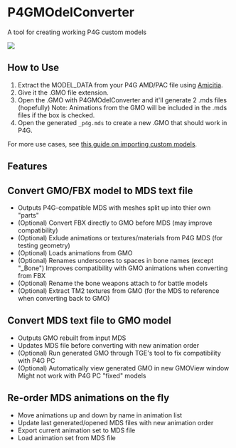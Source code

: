 # P4GMOdelConverter
A tool for creating working P4G custom models

![](https://i.imgur.com/FX2zuV2.png)

## How to Use
1. Extract the MODEL_DATA from your P4G AMD/PAC file using [Amicitia](https://amicitia.github.io/post/amicitia).
2. Give it the .GMO file extension.
3. Open the .GMO with P4GMOdelConverter and it'll generate 2 .mds files (hopefully)
   Note: Animations from the GMO will be included in the .mds files if the box is checked.
4. Open the generated ``_p4g.mds`` to create a new .GMO that should work in P4G.


For more use cases, see [this guide on importing custom models](https://shrinefox.com/guides/2020/06/18/wip-importing-custom-models-in-p3p-p4g/).

## Features
## Convert GMO/FBX model to MDS text file
 - Outputs P4G-compatible MDS with meshes split up into thier own "parts"
 - (Optional) Convert FBX directly to GMO before MDS (may improve compatibility)
 - (Optional) Exlude animations or textures/materials from P4G MDS (for testing geometry)
 - (Optional) Loads animations from GMO
 - (Optional) Renames underscores to spaces in bone names (except "_Bone")
 Improves compatibility with GMO animations when converting from FBX 
 - (Optional) Rename the bone weapons attach to for battle models
 - (Optional) Extract TM2 textures from GMO (for the MDS to reference when converting back to GMO)
 ## Convert MDS text file to GMO model
 - Outputs GMO rebuilt from input MDS
 - Updates MDS file before converting with new animation order
 - (Optional) Run generated GMO through TGE's tool to fix compatibility with P4G PC
 - (Optional) Automatically view generated GMO in new GMOView window
 Might not work with P4G PC "fixed" models
## Re-order MDS animations on the fly
 - Move animations up and down by name in animation list
 - Update last generated/opened MDS files with new animation order
 - Export current animation set to MDS file
 - Load animation set from MDS file

